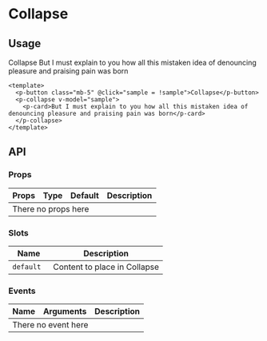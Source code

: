 <script setup>
  import { ref } from 'vue-demi'
  import pCollapse from './Collapse.vue'
  import pButton from './../button/Button.vue'
  import pCard from './../card/Card.vue'

  const sample = ref(false)
</script>

# Collapse

## Usage

<preview class="flex-col">
  <p-button class="mb-5" @click="sample = !sample">Collapse</p-button>
  <p-collapse v-model="sample">
    <p-card>But I must explain to you how all this mistaken idea of denouncing pleasure and praising pain was born</p-card>
  </p-collapse>
</preview>

```vue
<template>
  <p-button class="mb-5" @click="sample = !sample">Collapse</p-button>
  <p-collapse v-model="sample">
    <p-card>But I must explain to you how all this mistaken idea of denouncing pleasure and praising pain was born</p-card>
  </p-collapse>
</template>
```

## API

### Props

<table>
  <thead>
    <tr>
      <th>Props</th>
      <th>Type</th>
      <th>Default</th>
      <th>Description</th>
    </tr>
  </thead>
  <tbody>
    <tr>
      <td colspan="4" class="text-center">There no props here</td>
    </tr>
  </tbody>
</table>

### Slots
| Name       | Description                                                  |
|------------|--------------------------------------------------------------|
| `default ` | Content to place in Collapse                           |

### Events

<table>
  <thead>
    <tr>
      <th>Name</th>
      <th>Arguments</th>
      <th>Description</th>
    </tr>
  </thead>
  <tbody>
    <tr>
      <td colspan="3" class="text-center">There no event here</td>
    </tr>
  </tbody>
</table>
